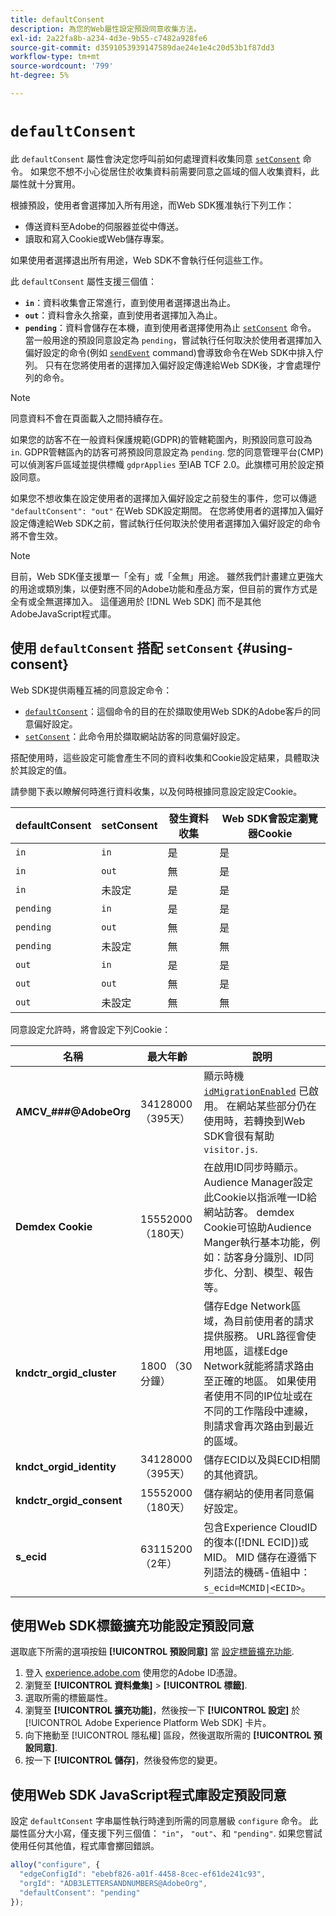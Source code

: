 ```yaml
---
title: defaultConsent
description: 為您的Web屬性設定預設同意收集方法。
exl-id: 2a22fa8b-a234-4d3e-9b55-c7482a928fe6
source-git-commit: d3591053939147589dae24e1e4c20d53b1f87dd3
workflow-type: tm+mt
source-wordcount: '799'
ht-degree: 5%

---
```



# `defaultConsent`

此 `defaultConsent` 屬性會決定您呼叫前如何處理資料收集同意 [`setConsent`](../setconsent.md) 命令。 如果您不想不小心從居住於收集資料前需要同意之區域的個人收集資料，此屬性就十分實用。

根據預設，使用者會選擇加入所有用途，而Web SDK獲准執行下列工作：

* 傳送資料至Adobe的伺服器並從中傳送。
* 讀取和寫入Cookie或Web儲存專案。

如果使用者選擇退出所有用途，Web SDK不會執行任何這些工作。

此 `defaultConsent` 屬性支援三個值：

* **`in`**：資料收集會正常進行，直到使用者選擇退出為止。
* **`out`**：資料會永久捨棄，直到使用者選擇加入為止。
* **`pending`**：資料會儲存在本機，直到使用者選擇使用為止 [`setConsent`](../setconsent.md) 命令。 當一般用途的預設同意設定為 `pending`，嘗試執行任何取決於使用者選擇加入偏好設定的命令(例如 [`sendEvent`](../sendevent/overview.md) command)會導致命令在Web SDK中排入佇列。 只有在您將使用者的選擇加入偏好設定傳達給Web SDK後，才會處理佇列的命令。

>[!NOTE]
>
> 同意資料不會在頁面載入之間持續存在。

如果您的訪客不在一般資料保護規範(GDPR)的管轄範圍內，則預設同意可設為 `in`. GDPR管轄區內的訪客可將預設同意設定為 `pending`. 您的同意管理平台(CMP)可以偵測客戶區域並提供標幟 `gdprApplies` 至IAB TCF 2.0。此旗標可用於設定預設同意。

如果您不想收集在設定使用者的選擇加入偏好設定之前發生的事件，您可以傳遞 `"defaultConsent": "out"` 在Web SDK設定期間。 在您將使用者的選擇加入偏好設定傳達給Web SDK之前，嘗試執行任何取決於使用者選擇加入偏好設定的命令將不會生效。

>[!NOTE]
>
>目前，Web SDK僅支援單一「全有」或「全無」用途。 雖然我們計畫建立更強大的用途或類別集，以便對應不同的Adobe功能和產品方案，但目前的實作方式是全有或全無選擇加入。  這僅適用於 [!DNL Web SDK] 而不是其他AdobeJavaScript程式庫。

## 使用 `defaultConsent` 搭配 `setConsent` {#using-consent}

Web SDK提供兩種互補的同意設定命令：

* [`defaultConsent`](defaultconsent.md)：這個命令的目的在於擷取使用Web SDK的Adobe客戶的同意偏好設定。
* [`setConsent`](../setconsent.md)：此命令用於擷取網站訪客的同意偏好設定。

搭配使用時，這些設定可能會產生不同的資料收集和Cookie設定結果，具體取決於其設定的值。

請參閱下表以瞭解何時進行資料收集，以及何時根據同意設定設定Cookie。

| defaultConsent | setConsent | 發生資料收集 | Web SDK會設定瀏覽器Cookie |
|---------|----------|---------|---------|
| `in` | `in` | 是 | 是 |
| `in` | `out` | 無 | 是 |
| `in` | 未設定 | 是 | 是 |
| `pending` | `in` | 是 | 是 |
| `pending` | `out` | 無 | 是 |
| `pending` | 未設定 | 無 | 無 |
| `out` | `in` | 是 | 是 |
| `out` | `out` | 無 | 是 |
| `out` | 未設定 | 無 | 無 |

同意設定允許時，將會設定下列Cookie：

| 名稱 | 最大年齡 | 說明 |
|---|---|---|
| **AMCV_###@AdobeOrg** | 34128000 （395天） | 顯示時機 [`idMigrationEnabled`](../configure/idmigrationenabled.md) 已啟用。 在網站某些部分仍在使用時，若轉換到Web SDK會很有幫助 `visitor.js`. |
| **Demdex Cookie** | 15552000 （180天） | 在啟用ID同步時顯示。 Audience Manager設定此Cookie以指派唯一ID給網站訪客。 demdex Cookie可協助Audience Manger執行基本功能，例如：訪客身分識別、ID同步化、分割、模型、報告等。 |
| **kndctr_orgid_cluster** | 1800 （30分鐘） | 儲存Edge Network區域，為目前使用者的請求提供服務。 URL路徑會使用地區，這樣Edge Network就能將請求路由至正確的地區。 如果使用者使用不同的IP位址或在不同的工作階段中連線，則請求會再次路由到最近的區域。 |
| **kndct_orgid_identity** | 34128000 （395天） | 儲存ECID以及與ECID相關的其他資訊。 |
| **kndctr_orgid_consent** | 15552000 （180天） | 儲存網站的使用者同意偏好設定。 |
| **s_ecid** | 63115200 （2年） | 包含Experience CloudID的復本([!DNL ECID])或MID。 MID 儲存在遵循下列語法的機碼-值組中：`s_ecid=MCMID\|<ECID>`。 |

## 使用Web SDK標籤擴充功能設定預設同意

選取底下所需的選項按鈕 **[!UICONTROL 預設同意]** 當 [設定標籤擴充功能](/help/tags/extensions/client/web-sdk/web-sdk-extension-configuration.md).

1. 登入 [experience.adobe.com](https://experience.adobe.com) 使用您的Adobe ID憑證。
1. 瀏覽至 **[!UICONTROL 資料彙集]** > **[!UICONTROL 標籤]**.
1. 選取所需的標籤屬性。
1. 瀏覽至 **[!UICONTROL 擴充功能]**，然後按一下 **[!UICONTROL 設定]** 於 [!UICONTROL Adobe Experience Platform Web SDK] 卡片。
1. 向下捲動至 [!UICONTROL 隱私權] 區段，然後選取所需的 **[!UICONTROL 預設同意]**.
1. 按一下 **[!UICONTROL 儲存]**，然後發佈您的變更。

## 使用Web SDK JavaScript程式庫設定預設同意

設定 `defaultConsent` 字串屬性執行時達到所需的同意層級 `configure` 命令。 此屬性區分大小寫，僅支援下列三個值： `"in"`， `"out"`、和 `"pending"`. 如果您嘗試使用任何其他值，程式庫會擲回錯誤。

```js
alloy("configure", {
  "edgeConfigId": "ebebf826-a01f-4458-8cec-ef61de241c93",
  "orgId": "ADB3LETTERSANDNUMBERS@AdobeOrg",
  "defaultConsent": "pending"
});
```

